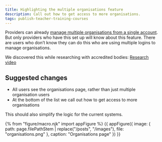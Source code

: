 ```yaml
---
title: Highlighting the multiple organisations feature
description: Call out how to get access to more organisations.
tags: publish-teacher-training-courses
---
```

Providers can already [manage multiple organisations from a single account](/publish-teacher-training-courses/multiple-organisations). But only providers who have this set up will know about this feature. There are users who don’t know they can do this who are using multiple logins to manage organisations.

We discovered this while researching with accredited bodies: [Research video](https://lookback.io/watch/xG4kWc75pZTTj5pgb?t=3m37.92s)

## Suggested changes

* All users see the organisations page, rather than just multiple organisation users
* At the bottom of the list we call out how to get access to more organisations

This should also simplify the logic for the current systems.

{% from "figure/macro.njk" import appFigure %}
{{ appFigure({
  image: {
    path: page.filePathStem | replace("/posts", "/images"),
    file: "organisations.png"
  },
  caption: "Organisations page"
}) }}
